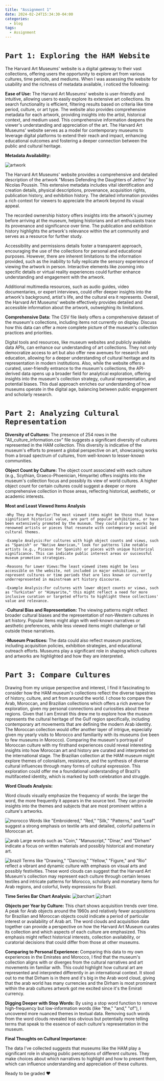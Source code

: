 ```yaml
---
title: "Assignment 1"
date: 2024-02-24T15:34:30-04:00
categories:
  - blog
tags:
  - Assignment
---
```


# `Part 1: Exploring the HAM Website`

The Harvard Art Museums' website is a digital gateway to their vast collections, offering users the opportunity to explore art from various cultures, time periods, and mediums. When I was assessing the website for usability and the richness of metadata available, i noticed the following:

**Ease of Use:** The Harvard Art Museums' website is user-friendly and intuitive, allowing users to easily explore its extensive art collections. Its search functionality is efficient, filtering results based on criteria like time period, culture, or art type. The website also provides comprehensive metadata for each artwork, providing insights into the artist, historical context, and medium used. This comprehensive information deepens the viewer's understanding and appreciation of the art. The Harvard Art Museums' website serves as a model for contemporary museums to leverage digital platforms to extend their reach and impact, enhancing educational outcomes and fostering a deeper connection between the public and cultural heritage.

**Metadata Availability:**

![artwork](/assets/images/artwork.png)

The Harvard Art Museums' website provides a comprehensive and detailed description of the artwork "Moses Defending the Daughters of Jethro" by Nicolas Poussin. This extensive metadata includes vital identification and creation details, physical descriptions, provenance, acquisition rights, publication history, and exhibition history. The detailed information provides a rich context for viewers to appreciate the artwork beyond its visual appeal.

The recorded ownership history offers insights into the artwork's journey before arriving at the museum, helping historians and art enthusiasts trace its provenance and significance over time. The publication and exhibition history highlights the artwork's relevance within the art community and serves as a resource for further study.

Accessibility and permissions details foster a transparent approach, encouraging the use of the collections for personal and educational purposes. However, there are inherent limitations to the information provided, such as the inability to fully replicate the sensory experience of viewing the artwork in person. Interactive elements like zooming into specific details or virtual reality experiences could further enhance understanding and engagement with the artwork.

Additional multimedia resources, such as audio guides, video documentaries, or expert interviews, could offer deeper insights into the artwork's background, artist's life, and the cultural era it represents. Overall, the Harvard Art Museums' website effectively provides detailed and accessible information about the artwork, outweighing its limitations.

**Comprehensive Data:** The CSV file likely offers a comprehensive dataset of the museum's collections, including items not currently on display. Discuss how this data can offer a more complete picture of the museum's collection practices and priorities.

Digital tools and resources, like museum websites and publicly available data APIs, can enhance our understanding of art collections. They not only democratize access to art but also offer new avenues for research and education, allowing for a deeper understanding of cultural heritage and its representation in modern institutions. Also, while the website offers a curated, user-friendly entrance to the museum's collections, the API-derived data opens up a broader field for analytical exploration, offering insights into the museum's collection strategy, cultural representation, and potential biases. This dual approach enriches our understanding of how museums operate in the digital age, balancing between public engagement and scholarly research.


# `Part 2: Analyzing Cultural Representation`

**Diversity of Cultures:** The presence of 254 rows in the "All_culture_information.csv" file suggests a significant diversity of cultures represented in the HAM collection. This diversity is indicative of the museum's efforts to present a global perspective on art, showcasing works from a broad spectrum of cultures, from well-known to lesser-known communities.

**Object Count by Culture:** The object count associated with each culture (e.g., Scythian, Graeco-Phoenician, Himyarite) offers insights into the museum's collection focus and possibly its view of world cultures. A higher object count for certain cultures could suggest a deeper or more comprehensive collection in those areas, reflecting historical, aesthetic, or academic interests.

**Most and Least Viewed Items Analysis**

    -Why They Are Popular:The most viewed items might be those that have significant historical value, are part of popular exhibitions, or have been extensively promoted by the museum. They could also be works by renowned artists or pieces that resonate with contemporary social and cultural themes.

    -Example Analysis:For cultures with high object counts and views, such as "Spanish" or "Native American," look for patterns like notable artists (e.g., Picasso for Spanish) or pieces with unique historical significance. This can indicate public interest areas or successful museum promotion strategies.

    -Reasons for Lower Views:The least viewed items might be less accessible on the website, not included in major exhibitions, or represent cultures or time periods that are less known or currently underrepresented in mainstream art history discourse.

    -Example Analysis:For cultures with lower object counts or views, such as "Turkistan" or "Himyarite," this might reflect a need for more inclusive curation or targeted efforts to highlight these collections' value and relevance.


 -**Cultural Bias and Representation:** The viewing patterns might reflect broader cultural biases and the representation of non-Western cultures in art history. Popular items might align with well-known narratives or aesthetic preferences, while less viewed items might challenge or fall outside these narratives.

 -**Museum Practices:** The data could also reflect museum practices, including acquisition policies, exhibition strategies, and educational outreach efforts. Museums play a significant role in shaping which cultures and artworks are highlighted and how they are interpreted.

# `Part 3: Compare Cultures`

Drawing from my unique perspective and interest, I find it fascinating to consider how the HAM museum's collections reflect the diverse tapestries of history, culture, and art from around the world. I chose to compare the Arab, Moroccan, and Brazilian collections which offers a rich avenue for exploration, given my personal connections and curiosities about these regions. Given that I am Emirati this drew me to explore how the museum represents the cultural heritage of the Gulf region specifically, including contemporary art movements that are defining the modern Arab identity. The Moroccan collection would offer another layer of intrigue, especially given my yearly visits to Morocco and familiarity with its museums (ive been to few museums in Morocco). Comparing the museum's portrayal of Moroccan culture with my firsthand experiences could reveal interesting insights into how Moroccan art and history are curated and interpreted on the international stage. The Brazilian collection at the HAM museum might explore themes of colonialism, resistance, and the synthesis of diverse cultural influences through many forms of cultural expression. This exploration could offer me a foundational understanding of Brazil's multifaceted identity, which is marked by both celebration and struggle.

**Word Clouds Analysis:**

Word clouds visually emphasize the frequency of words: the larger the word, the more frequently it appears in the source text. They can provide insights into the themes and subjects that are most prominent within a culture's artworks.

![morocco](/assests/images/morocco.jpg) 
Words like "Embroidered," "Red," "Silk," "Patterns," and "Leaf" suggest a strong emphasis on textile arts and detailed, colorful patterns in Moroccan art.

![arab](/assests/images/arab.jpg)
Large words such as "Coin," "Manuscript," "Dinar," and "Dirham" indicate a focus on written materials and possibly historical and monetary art. 

![brazil](/assests/images/brazil.jpg)
Terms like "Drawing," "Dancing," "Yellow," "Figure," and "Rio" reflect a vibrant and dynamic culture with emphasis on visual arts and possibly festivities.
These word clouds can suggest that the Harvard Art Museum's collection may represent each culture through certain lenses textiles and intricate patterns for Morocco, scholarly and monetary items for Arab regions, and colorful, lively expressions for Brazil.

**Time Series Bar Chart Analysis:**
![barchart](/assests/images/barchart.jpg)       ![chart](/assests/images/chart.jpg)

**Objects per Year by Culture:** This chart shows acquisition trends over time. A peak for Arab objects around the 1960s and relatively fewer acquisitions for Brazilian and Moroccan objects could indicate a period of particular interest or availability of Arab art.
The word clouds and acquisition data together can provide a perspective on how the Harvard Art Museum curates its collection and which aspects of each culture are emphasized. This emphasis might reflect historical interests, collection availability, or curatorial decisions that could differ from those at other museums.

**Comparing to Personal Experience:**
Comparing this data to my own experiences in the Emirates and Morocco, I find that the museum's collection aligns with or diverges from the cultural narratives and art movements im familiar with. This could highlight how cultural art are represented and interpreted differently in an international context. It stood out to me that Dirham is in there and it's big in the Arab word cloud, giving that the arab world has many currencies and the Dirham is most prominent within the arab cultures artwork got me excited since it's the Emirati currency.

**Digging Deeper with Stop Words:**
By using a stop word function to remove high-frequency but low-information words (like "the," "and," "of"), I uncovered more nuanced themes in textual data. Removing such words from the word clouds revealed less obvious but potentially more telling terms that speak to the essence of each culture's representation in the museum.

**Final Thoughts on Cultural Importance:**

The data I've collected suggests that museums like the HAM play a significant role in shaping public perceptions of different cultures. They make choices about which narratives to highlight and how to present them, which can influence understanding and appreciation of these cultures.

Ready to be graded :heart:



[jekyll-docs]: https://jekyllrb.com/docs/home
[jekyll-gh]:   https://github.com/jekyll/jekyll
[jekyll-talk]: https://talk.jekyllrb.com/
